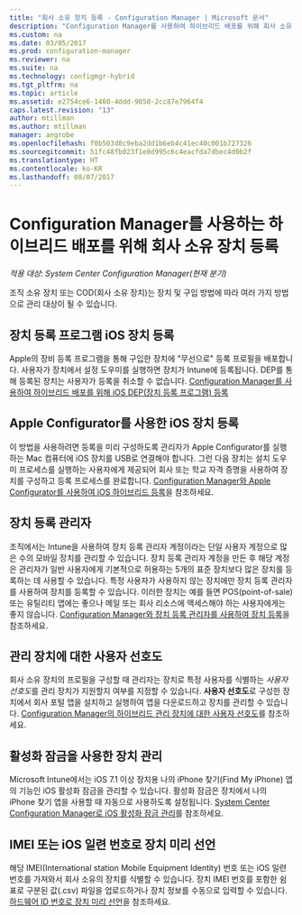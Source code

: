 ```yaml
---
title: "회사 소유 장치 등록 - Configuration Manager | Microsoft 문서"
description: "Configuration Manager를 사용하여 하이브리드 배포를 위해 회사 소유 장치를 등록하는 다양한 방법을 알아봅니다."
ms.custom: na
ms.date: 03/05/2017
ms.prod: configuration-manager
ms.reviewer: na
ms.suite: na
ms.technology: configmgr-hybrid
ms.tgt_pltfrm: na
ms.topic: article
ms.assetid: e2754ce6-1460-4ddd-9050-2cc87e7964f4
caps.latest.revision: "13"
author: mtillman
ms.author: mtillman
manager: angrobe
ms.openlocfilehash: f0b503d8c9eba2dd1b6eb4c41ec40c001b727326
ms.sourcegitcommit: 51fc48fb023f1e8d995c6c4eacfda7dbec4d0b2f
ms.translationtype: HT
ms.contentlocale: ko-KR
ms.lasthandoff: 08/07/2017
---
```

# <a name="enroll-company-owned-devices-for-hybrid-deployments-with-configuration-manager"></a>Configuration Manager를 사용하는 하이브리드 배포를 위해 회사 소유 장치 등록

*적용 대상: System Center Configuration Manager(현재 분기)*

조직 소유 장치 또는 COD(회사 소유 장치)는 장치 및 구입 방법에 따라 여러 가지 방법으로 관리 대상이 될 수 있습니다.  

## <a name="enroll-device-enrollment-program-ios-devices"></a>장치 등록 프로그램 iOS 장치 등록  
 Apple의 장비 등록 프로그램을 통해 구입한 장치에 "무선으로" 등록 프로필을 배포합니다. 사용자가 장치에서 설정 도우미를 실행하면 장치가 Intune에 등록됩니다.  DEP를 통해 등록된 장치는 사용자가 등록을 취소할 수 없습니다. [Configuration Manager를 사용하여 하이브리드 배포를 위해 iOS DEP(장치 등록 프로그램) 등록](../../mdm/deploy-use/ios-device-enrollment-program-for-hybrid.md)  

## <a name="enroll-ios-devices-with-apple-configurator"></a>Apple Configurator를 사용한 iOS 장치 등록  
 이 방법을 사용하려면 등록을 미리 구성하도록 관리자가 Apple Configurator를 실행하는 Mac 컴퓨터에 iOS 장치를 USB로 연결해야 합니다. 그런 다음 장치는 설치 도우미 프로세스를 실행하는 사용자에게 제공되어 회사 또는 학교 자격 증명을 사용하여 장치를 구성하고 등록 프로세스를 완료합니다. [Configuration Manager와 Apple Configurator를 사용하여 iOS 하이브리드 등록](../../mdm/deploy-use/ios-hybrid-enrollment-using-apple-configurator.md)을 참조하세요.  

## <a name="device-enrollment-manager"></a>장치 등록 관리자  
 조직에서는 Intune을 사용하여 장치 등록 관리자 계정이라는 단일 사용자 계정으로 많은 수의 모바일 장치를 관리할 수 있습니다. 장치 등록 관리자 계정을 만든 후 해당 계정은 관리자가 일반 사용자에게 기본적으로 허용하는 5개의 표준 장치보다 많은 장치를 등록하는 데 사용할 수 있습니다. 특정 사용자가 사용하지 않는 장치에만 장치 등록 관리자를 사용하여 장치를 등록할 수 있습니다. 이러한 장치는 예를 들면 POS(point-of-sale) 또는 유틸리티 앱에는 좋으나 메일 또는 회사 리소스에 액세스해야 하는 사용자에게는 좋지 않습니다. [Configuration Manager와 장치 등록 관리자를 사용하여 장치 등록](../../mdm/deploy-use/enroll-devices-with-device-enrollment-manager.md)을 참조하세요.  

## <a name="user-affinity-for-managed-devices"></a>관리 장치에 대한 사용자 선호도  
 회사 소유 장치의 프로필을 구성할 때 관리자는 장치로 특정 사용자를 식별하는 *사용자 선호도*를 관리 장치가 지원할지 여부를 지정할 수 있습니다. **사용자 선호도**로 구성한 장치에서 회사 포털 앱을 설치하고 실행하여 앱을 다운로드하고 장치를 관리할 수 있습니다. [Configuration Manager의 하이브리드 관리 장치에 대한 사용자 선호도](../../mdm/deploy-use/user-affinity-for-hybrid-managed-devices.md)를 참조하세요.  

## <a name="manage-devices-with-activation-lock"></a>활성화 잠금을 사용한 장치 관리  
 Microsoft Intune에서는 iOS 7.1 이상 장치용 나의 iPhone 찾기(Find My iPhone) 앱의 기능인 iOS 활성화 잠금을 관리할 수 있습니다. 활성화 잠금은 장치에서 나의 iPhone 찾기 앱을 사용할 때 자동으로 사용하도록 설정됩니다. [System Center Configuration Manager로 iOS 활성화 잠금 관리](../../mdm/deploy-use/manage-ios-activation-lock.md)를 참조하세요.

 ## <a name="predeclare-devices-with-imei-or-ios-serial-numbers"></a>IMEI 또는 iOS 일련 번호로 장치 미리 선언

해당 IMEI(International station Mobile Equipment Identity) 번호 또는 iOS 일련 번호를 가져와서 회사 소유의 장치를 식별할 수 있습니다. 장치 IMEI 번호를 포함한 쉼표로 구분된 값(.csv) 파일을 업로드하거나 장치 정보를 수동으로 입력할 수 있습니다.  [하드웨어 ID 번호로 장치 미리 선언](../../mdm/deploy-use/predeclare-devices-with-hardware-id.md)을 참조하세요.
